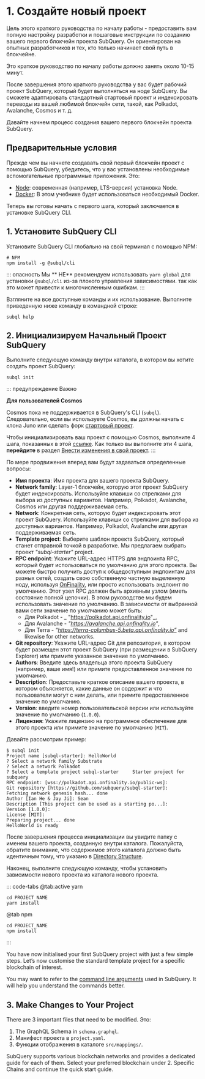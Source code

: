 # 1. Создайте новый проект

Цель этого краткого руководства по началу работы - предоставить вам полную настройку разработки и пошаговые инструкции по созданию вашего первого блокчейн проекта SubQuery. Он ориентирован на опытных разработчиков и тех, кто только начинает свой путь в блокчейне.

Это краткое руководство по началу работы должно занять около 10-15 минут.

После завершения этого краткого руководства у вас будет рабочий проект SubQuery, который будет выполняться на ноде SubQuery. Вы сможете адаптировать стандартный стартовый проект и индексировать переводы из вашей любимой блокчейн сети, такой, как Polkadot, Avalanche, Cosmos и т. д.

Давайте начнем процесс создания вашего первого блокчейн проекта SubQuery.

## Предварительные условия

Прежде чем вы начнете создавать свой первый блокчейн проект с помощью SubQuery, убедитесь, что у вас установлены необходимые вспомогательные программные приложения. Это:

- [Node](https://nodejs.org/en/): современная (например, LTS-версия) установка Node.
- [Docker](https://docker.com/): В этом учебнике будет использоваться необходимый Docker.

Теперь вы готовы начать с первого шага, который заключается в установке SubQuery CLI.

## 1. Установите SubQuery CLI

Установите SubQuery CLI глобально на свой терминал с помощью NPM:

```shell
# NPM
npm install -g @subql/cli
```

::: опасность Мы ** НЕ** рекомендуем использовать `yarn global` для установки `@subql/cli` из-за плохого управления зависимостями. так как это может привести к многочисленным ошибкам. :::

Взгляните на все доступные команды и их использование. Выполните приведенную ниже команду в командной строке:

```shell
subql help
```

## 2. Инициализируем Начальный Проект SubQuery

Выполните следующую команду внутри каталога, в котором вы хотите создать проект SubQuery:

```shell
subql init
```

::: предупреждение Важно

**Для пользователей Cosmos**

Cosmos пока не поддерживается в SubQuery's CLI (`subql`). Следовательно, если вы используете Cosmos, вы должны начать с клона Juno или сделать форк [стартовый проект](https://github.com/subquery/cosmos-subql-starter).

Чтобы инициализировать ваш проект с помощью Cosmos, выполните 4 шага, показанных в этой [ссылке](https://github.com/subquery/juno-subql-starter#readme). Как только вы выполните эти 4 шага, **перейдите** в раздел [Внести изменения в свой проект](../quickstart/quickstart.md#_3-make-changes-to-your-project). :::

По мере продвижения вперед вам будут задаваться определенные вопросы:

- **Имя проекта**: Имя проекта для вашего проекта SubQuery.
- **Network family**: Layer-1 блокчейн, которую этот проект SubQuery будет индексировать. Используйте клавиши со стрелками для выбора из доступных вариантов. Например, Polkadot, Avalanche, Cosmos или другая поддерживаемая сеть.
- **Network**: Конкретная сеть, которую будет индексировать этот проект SubQuery. Используйте клавиши со стрелками для выбора из доступных вариантов. Например, Polkadot, Avalanche или другая поддерживаемая сеть.
- **Template project**: Выберите шаблон проекта SubQuery, который станет отправной точкой в разработке. Мы предлагаем выбрать проект _"subql-starter"_ project.
- **RPC endpoint**: Укажите URL-адрес HTTPS для эндпоинта RPC, который будет использоваться по умолчанию для этого проекта. Вы можете быстро получить доступ к общедоступным эндпоинтам для разных сетей, создать свою собственную частную выделенную ноду, используя [OnFinality](https://app.onfinality.io), или просто использовать эндпоинт по умолчанию. Этот узел RPC должен быть архивным узлом (иметь состояние полной цепочки). В этом руководстве мы будем использовать значение по умолчанию. В зависимости от выбранной вами сети значение по умолчанию может быть:
  - Для Polkadot - _ "https://polkadot.api.onfinality.io"_,
  - Для Avalanche - _"https://avalanche.api.onfinality.io"_,
  - Для Terra - _“https://terra-columbus-5.beta.api.onfinality.io”_ and likewise for other networks. <br/>
- **Git repository**: Укажите URL-адрес Git для репозитория, в котором будет размещен этот проект SubQuery (при размещении в SubQuery Explorer) или примите указанное значение по умолчанию.
- **Authors**: Введите здесь владельца этого проекта SubQuery (например, ваше имя!) или примите предоставленное значение по умолчанию.
- **Description**: Предоставьте краткое описание вашего проекта, в котором объясняется, какие данные он содержит и что пользователи могут с ним делать, или примите предоставленное значение по умолчанию.
- **Version**: введите номер пользовательской версии или используйте значение по умолчанию (`1.0.0`).
- **Лицензия**: Укажите лицензию на программное обеспечение для этого проекта или примите значение по умолчанию (`MIT`).

Давайте рассмотрим пример:

```shell
$ subql init
Project name [subql-starter]: HelloWorld
? Select a network family Substrate
? Select a network Polkadot
? Select a template project subql-starter     Starter project for subquery
RPC endpoint: [wss://polkadot.api.onfinality.io/public-ws]:
Git repository [https://github.com/subquery/subql-starter]:
Fetching network genesis hash... done
Author [Ian He & Jay Ji]: Sean
Description [This project can be used as a starting po...]:
Version [1.0.0]:
License [MIT]:
Preparing project... done
HelloWorld is ready
```

После завершения процесса инициализации вы увидите папку с именем вашего проекта, созданную внутри каталога. Пожалуйста, обратите внимание, что содержимое этого каталога должно быть идентичным тому, что указано в [Directory Structure](../build/introduction.md#directory-structure).

Наконец, выполните следующую команду, чтобы установить зависимости нового проекта из каталога нового проекта.

::: code-tabs @tab:active yarn

```shell
cd PROJECT_NAME
yarn install
```

@tab npm

```shell
cd PROJECT_NAME
npm install
```

:::

You have now initialised your first SubQuery project with just a few simple steps. Let’s now customise the standard template project for a specific blockchain of interest.

You may want to refer to the [command line arguments](../run_publish/references.md) used in SubQuery. It will help you understand the commands better.

## 3. Make Changes to Your Project

There are 3 important files that need to be modified. Это:

1. The GraphQL Schema in `schema.graphql`.
2. Манифест проекта в `project.yaml`.
3. Функции отображения в каталоге `src/mappings/`.

SubQuery supports various blockchain networks and provides a dedicated guide for each of them. Select your preferred blockchain under 2. Specific Chains and continue the quick start guide.
